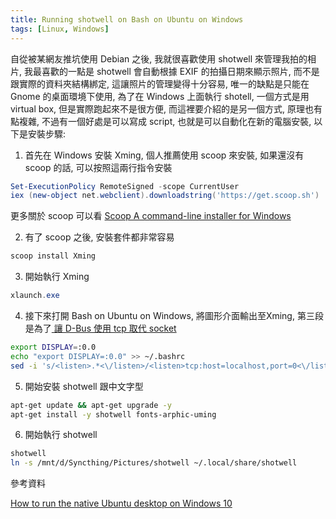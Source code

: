 ```yaml
---
title: Running shotwell on Bash on Ubuntu on Windows
tags: [Linux, Windows]
---
```

自從被某網友推坑使用 Debian 之後,
我就很喜歡使用 shotwell 來管理我拍的相片,
我最喜歡的一點是 shotwell 會自動根據 EXIF 的拍攝日期來顯示照片,
而不是跟實際的資料夾結構綁定,
這讓照片的管理變得十分容易,
唯一的缺點是只能在 Gnome 的桌面環境下使用,
為了在 Windows 上面執行 shotell,
一個方式是用 virtual box,
但是實際跑起來不是很方便,
而這裡要介紹的是另一個方式, 
原理也有點複雜, 不過有一個好處是可以寫成 script,
也就是可以自動化在新的電腦安裝,
以下是安裝步驟: 
<!--more-->

1. 首先在 Windows 安裝 Xming, 個人推薦使用 scoop 來安裝, 如果還沒有 scoop
   的話, 可以按照這兩行指令安裝
``` powershell
Set-ExecutionPolicy RemoteSigned -scope CurrentUser
iex (new-object net.webclient).downloadstring('https://get.scoop.sh')
```
更多關於 scoop 可以看 [Scoop A command-line installer for Windows](http://scoop.sh/)

2. 有了 scoop 之後, 安裝套件都非常容易
``` powershell
scoop install Xming
```

3. 開始執行 Xming 
``` powershell
xlaunch.exe
```

4. 接下來打開 Bash on Ubuntu on Windows, 將圖形介面輸出至Xming,
   第三段是為了[ 讓 D-Bus 使用 tcp 取代 socket ](https://www.reddit.com/r/Windows10/comments/4rsmzp/bash_on_windows_getting_dbus_and_x_server_working/)
``` bash
export DISPLAY=:0.0 
echo "export DISPLAY=:0.0" >> ~/.bashrc
sed -i 's/<listen>.*<\/listen>/<listen>tcp:host=localhost,port=0<\/listen>/' /etc/dbus-1/session.conf
```

5. 開始安裝 shotwell 跟中文字型
``` bash
apt-get update && apt-get upgrade -y
apt-get install -y shotwell fonts-arphic-uming
```

6. 開始執行 shotwell
``` bash
shotwell
ln -s /mnt/d/Syncthing/Pictures/shotwell ~/.local/share/shotwell
```

參考資料

[How to run the native Ubuntu desktop on Windows 10](http://www.zdnet.com/article/how-to-run-run-the-native-ubuntu-desktop-on-windows-10/)
